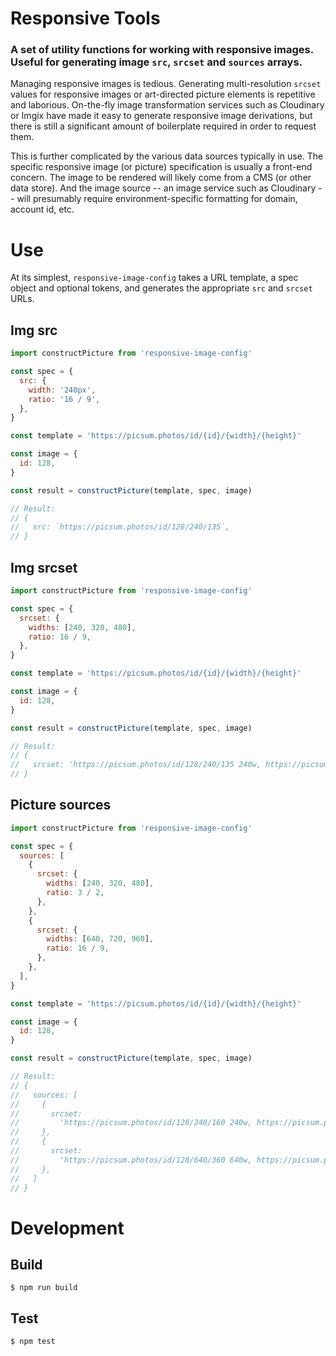 # Responsive Tools

### A set of utility functions for working with responsive images. Useful for generating image `src`, `srcset` and `sources` arrays.

Managing responsive images is tedious. Generating multi-resolution `srcset` values for responsive images or art-directed picture elements is repetitive and laborious. On-the-fly image transformation services such as Cloudinary or Imgix have made it easy to generate responsive image derivations, but there is still a significant amount of boilerplate required in order to request them.

This is further complicated by the various data sources typically in use. The specific responsive image (or picture) specification is usually a front-end concern. The image to be rendered will likely come from a CMS (or other data store). And the image source -- an image service such as Cloudinary -- will presumably require environment-specific formatting for domain, account id, etc.

# Use

At its simplest, `responsive-image-config` takes a URL template, a spec object and optional tokens, and generates the appropriate `src` and `srcset` URLs.

## Img src

```javascript
import constructPicture from 'responsive-image-config'

const spec = {
  src: {
    width: '240px',
    ratio: '16 / 9',
  },
}

const template = 'https://picsum.photos/id/{id}/{width}/{height}'

const image = {
  id: 128,
}

const result = constructPicture(template, spec, image)

// Result:
// {
//   src: `https://picsum.photos/id/128/240/135`,
// }
```

## Img srcset

```javascript
import constructPicture from 'responsive-image-config'

const spec = {
  srcset: {
    widths: [240, 320, 480],
    ratio: 16 / 9,
  },
}

const template = 'https://picsum.photos/id/{id}/{width}/{height}'

const image = {
  id: 128,
}

const result = constructPicture(template, spec, image)

// Result:
// {
//   srcset: 'https://picsum.photos/id/128/240/135 240w, https://picsum.photos/id/128/320/180 320w, https://picsum.photos/id/128/480/270 480w'
// }
```

## Picture sources

```javascript
import constructPicture from 'responsive-image-config'

const spec = {
  sources: [
    {
      srcset: {
        widths: [240, 320, 480],
        ratio: 3 / 2,
      },
    },
    {
      srcset: {
        widths: [640, 720, 960],
        ratio: 16 / 9,
      },
    },
  ],
}

const template = 'https://picsum.photos/id/{id}/{width}/{height}'

const image = {
  id: 128,
}

const result = constructPicture(template, spec, image)

// Result:
// {
//   sources: [
//     {
//       srcset:
//         'https://picsum.photos/id/128/240/160 240w, https://picsum.photos/id/128/320/213 320w, https://picsum.photos/id/128/480/320 480w',
//     },
//     {
//       srcset:
//         'https://picsum.photos/id/128/640/360 640w, https://picsum.photos/id/128/720/405 720w, https://picsum.photos/id/128/960/540 960w',
//     },
//   ]
// }
```

# Development

## Build

```
$ npm run build
```

## Test

```
$ npm test
```
